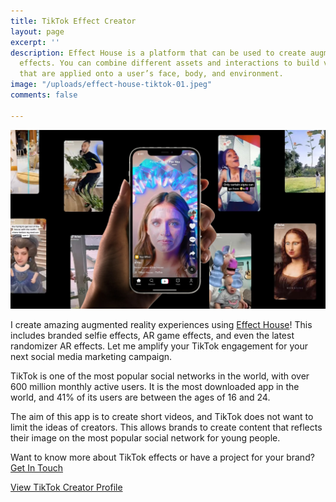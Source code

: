 ```yaml
---
title: TikTok Effect Creator
layout: page
excerpt: ''
description: Effect House is a platform that can be used to create augmented reality
  effects. You can combine different assets and interactions to build virtual elements
  that are applied onto a user’s face, body, and environment.
image: "/uploads/effect-house-tiktok-01.jpeg"
comments: false

---
```

![](/uploads/effect-house-tiktok-01.jpeg)

I create amazing augmented reality experiences using [Effect House](https://effecthouse.tiktok.com/)! This includes branded selfie effects, AR game effects, and even the latest randomizer AR effects. Let me amplify your TikTok engagement for your next social media marketing campaign.

TikTok is one of the most popular social networks in the world, with over 600 million monthly active users. It is the most downloaded app in the world, and 41% of its users are between the ages of 16 and 24.

The aim of this app is to create short videos, and TikTok does not want to limit the ideas of creators. This allows brands to create content that reflects their image on the most popular social network for young people.

Want to know more about TikTok effects or have a project for your brand? [Get In Touch](https://bakarimustafa.com/contact)

[View TikTok Creator Profile](https://www.tiktok.com/@realbakari)